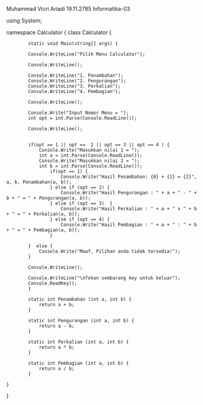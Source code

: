 Muhammad Vicri Ariadi 
19.11.2785
Informatika-03

using System;

namespace Calculator
{
        class Calculator {

            static void Main(string[] args) { 

            Console.WriteLine("Pilih Menu Calculator");

            Console.WriteLine();

            Console.WriteLine("1. Penambahan");
            Console.WriteLine("2. Pengurangan");
            Console.WriteLine("3. Perkalian");
            Console.WriteLine("4. Pembagian");

            Console.WriteLine();

            Console.Write("Input Nomor Menu = ");
            int opt = int.Parse(Console.ReadLine());

            Console.WriteLine();


            if(opt == 1 || opt ==  2 || opt == 3 || opt == 4 ) {
                Console.Write("Masukkan nilai 1 = ");
                int a = int.Parse(Console.ReadLine());
                Console.Write("Masukkan nilai 2 = ");
                int b = int.Parse(Console.ReadLine());
                    if(opt == 1) {
                        Console.Write("Hasil Penambahan: {0} + {1} = {2}", a, b, Penambahan(a, b));
                    } else if (opt == 2) {
                        Console.Write("Hasil Pengurangan : " + a + " - " + b + " = " + Pengurangan(a, b));
                    } else if (opt == 3)  {
                        Console.Write("Hasil Perkalian : " + a + " x " + b + " = " + Perkalian(a, b));
                    } else if (opt == 4) {
                        Console.Write("Hasil Pembagian : " + a + " : " + b + " = " + Pembagian(a, b));
                    }

            }  else {
                Console.Write("Maaf, Pilihan anda tidak tersedia!");
            }
            
            Console.WriteLine();

            Console.WriteLine("\nTekan sembarang key untuk keluar");
            Console.ReadKey();
            }
            
            static int Penambahan (int a, int b) {
                return a + b;
            }

            static int Pengurangan (int a, int b) {
                return a - b;
            }

            static int Perkalian (int a, int b) {
                return a * b;
            }

            static int Pembagian (int a, int b) {
                return a / b;
            }

    }

    
}

